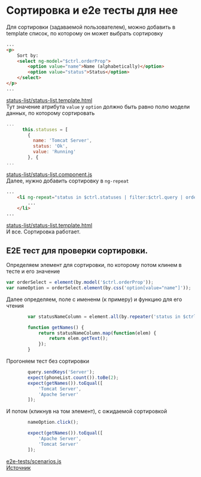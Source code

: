 # Сортировка и e2e тесты для нее
Для сортировки (задаваемой пользователем), можно добавить в template список, по которому он может выбрать сортировку
```html
...
<p>
    Sort by:
    <select ng-model="$ctrl.orderProp">
        <option value="name">Name (alphabetically)</option>
        <option value="status">Status</option>
    </select>
</p>
...
```
[status-list/status-list.template.html](../examples/angular/app/status-list/status-list.template.html)<br/>
Тут значение атрибута `value` у `option` должно быть равно полю модели данных, по которому сортировать
```js
...
      this.statuses = [
        {
          name: 'Tomcat Server',
          status: 'Ok',
          value: 'Running'
        }, {
...
```
[status-list/status-list.component.js](../examples/angular/app/status-list/status-list.component.js)<br/>
Далее, нужно добавить сортировку в `ng-repeat`
```html
...
    <li ng-repeat="status in $ctrl.statuses | filter:$ctrl.query | orderBy:$ctrl.orderProp">
        ...
    </li>
...
```
[status-list/status-list.template.html](../examples/angular/app/status-list/status-list.template.html)<br/>
И все. Сортировка работает.

## E2E тест для проверки сортировки.
Определяем элемент для сортировки, по которому потом клинем в тесте и его значение
```js
var orderSelect = element(by.model('$ctrl.orderProp'));
var nameOption = orderSelect.element(by.css('option[value="name"]'));
```
Далее определяем, поле с имененм (к примеру) и функцию для его чтения
```js
        var statusNameColumn = element.all(by.repeater('status in $ctrl.statuses').column('status.name'));

        function getNames() {
            return statusNameColumn.map(function(elem) {
                return elem.getText();
            });
        }
```
Прогоняем тест без сортировки
```js
        query.sendKeys('Server');
        expect(phoneList.count()).toBe(2);
        expect(getNames()).toEqual([
            'Tomcat Server',
            'Apache Server'
        ]);
```
И потом (кликнув на том элемент), с ожидаемой сортировкой
```js
        nameOption.click();

        expect(getNames()).toEqual([
            'Apache Server',
            'Tomcat Server'
        ]);
```
[e2e-tests/scenarios.js](../examples/angular/e2e-tests/scenarios.js)<br/>
[Источник](https://code.angularjs.org/1.7.9/docs/tutorial/step_06)
